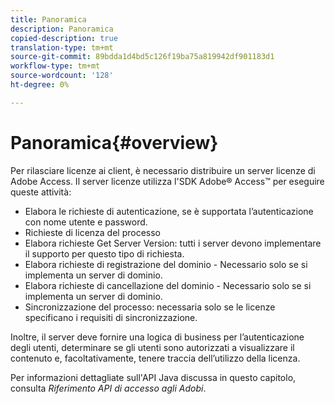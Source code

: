 ```yaml
---
title: Panoramica
description: Panoramica
copied-description: true
translation-type: tm+mt
source-git-commit: 89bdda1d4bd5c126f19ba75a819942df901183d1
workflow-type: tm+mt
source-wordcount: '128'
ht-degree: 0%

---
```



# Panoramica{#overview}

Per rilasciare licenze ai client, è necessario distribuire un server licenze di Adobe Access. Il server licenze utilizza l&#39;SDK Adobe® Access™ per eseguire queste attività:

* Elabora le richieste di autenticazione, se è supportata l’autenticazione con nome utente e password.
* Richieste di licenza del processo
* Elabora richieste Get Server Version: tutti i server devono implementare il supporto per questo tipo di richiesta.
* Elabora richieste di registrazione del dominio - Necessario solo se si implementa un server di dominio.
* Elabora richieste di cancellazione del dominio - Necessario solo se si implementa un server di dominio.
* Sincronizzazione del processo: necessaria solo se le licenze specificano i requisiti di sincronizzazione.

Inoltre, il server deve fornire una logica di business per l’autenticazione degli utenti, determinare se gli utenti sono autorizzati a visualizzare il contenuto e, facoltativamente, tenere traccia dell’utilizzo della licenza.

Per informazioni dettagliate sull&#39;API Java discussa in questo capitolo, consulta *Riferimento API di accesso agli Adobi*.
